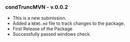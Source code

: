
### condTruncMVN - v.0.0.2

  - This is a new submission.
  - Added a `NEWS.md` file to track changes to the package.
  - First Release of the Package
  - Successfully passed windows
check.

<!-- + Added lines of code in case `given.ind` or `X.given` is an empty vector.-->
